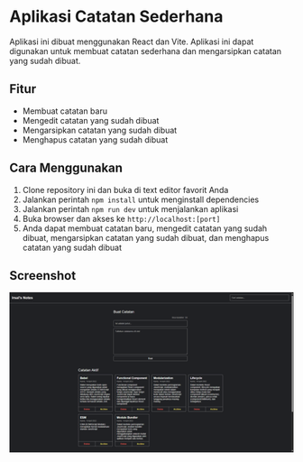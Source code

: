 # Aplikasi Catatan Sederhana

Aplikasi ini dibuat menggunakan React dan Vite. Aplikasi ini dapat digunakan untuk membuat catatan sederhana dan mengarsipkan catatan yang sudah dibuat.

## Fitur

- Membuat catatan baru
- Mengedit catatan yang sudah dibuat
- Mengarsipkan catatan yang sudah dibuat
- Menghapus catatan yang sudah dibuat

## Cara Menggunakan

1. Clone repository ini dan buka di text editor favorit Anda
2. Jalankan perintah `npm install` untuk menginstall dependencies
3. Jalankan perintah `npm run dev` untuk menjalankan aplikasi
4. Buka browser dan akses ke `http://localhost:[port]`
5. Anda dapat membuat catatan baru, mengedit catatan yang sudah dibuat, mengarsipkan catatan yang sudah dibuat, dan menghapus catatan yang sudah dibuat

## Screenshot

![screenshot](/public/screenshot-notes-app.png)
